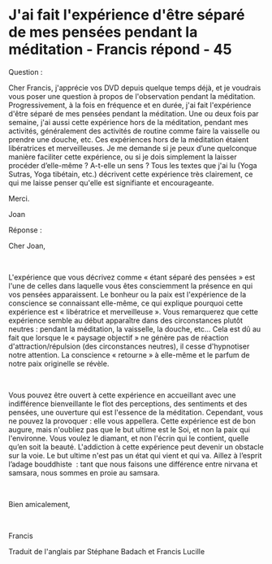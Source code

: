 # J'ai fait l'expérience d'être séparé de mes pensées pendant la méditation - Francis répond - 45

Question :   

Cher Francis, j'appr&eacute;cie vos DVD depuis quelque temps d&eacute;j&agrave;, et je voudrais vous poser une question &agrave; propos de l'observation pendant la m&eacute;ditation. Progressivement, &agrave; la fois en fr&eacute;quence et en dur&eacute;e, j'ai fait l'exp&eacute;rience d'&ecirc;tre s&eacute;par&eacute; de mes pens&eacute;es pendant la m&eacute;ditation. Une ou deux fois par semaine, j'ai aussi cette exp&eacute;rience hors de la m&eacute;ditation, pendant mes activit&eacute;s, g&eacute;n&eacute;ralement des activit&eacute;s de routine comme faire la vaisselle ou prendre une douche, etc. Ces exp&eacute;riences hors de la m&eacute;ditation &eacute;taient lib&eacute;ratrices et merveilleuses. Je me demande si je peux d&rsquo;une quelconque mani&egrave;re faciliter cette exp&eacute;rience, ou si je dois simplement la laisser proc&eacute;der d&rsquo;elle-m&ecirc;me ? A-t-elle un sens ? Tous les textes que j'ai lu (Yoga Sutras, Yoga tib&eacute;tain, etc.) d&eacute;crivent cette exp&eacute;rience tr&egrave;s clairement, ce qui me laisse penser qu'elle est signifiante et encourageante.   

Merci.   

Joan  

R&eacute;ponse :

  

Cher Joan,  

&nbsp;  

L'exp&eacute;rience que vous d&eacute;crivez comme &laquo; &eacute;tant s&eacute;par&eacute; des pens&eacute;es &raquo; est l'une de celles dans laquelle vous &ecirc;tes consciemment la pr&eacute;sence en qui vos pens&eacute;es apparaissent. Le bonheur ou la paix est l'exp&eacute;rience de la conscience se connaissant elle-m&ecirc;me, ce qui explique pourquoi cette exp&eacute;rience est &laquo; lib&eacute;ratrice et merveilleuse &raquo;. Vous remarquerez que cette exp&eacute;rience semble au d&eacute;but appara&icirc;tre dans des circonstances plut&ocirc;t neutres : pendant la m&eacute;ditation, la vaisselle, la douche, etc... Cela est d&ucirc; au fait que lorsque le &laquo; paysage objectif &raquo; ne g&eacute;n&egrave;re pas de r&eacute;action d'attraction/r&eacute;pulsion (des circonstances neutres), il cesse d'hypnotiser notre attention. La conscience &laquo; retourne &raquo; &agrave; elle-m&ecirc;me et le parfum de notre paix originelle se r&eacute;v&egrave;le.  

&nbsp;  

Vous pouvez &ecirc;tre ouvert &agrave; cette exp&eacute;rience en accueillant avec une indiff&eacute;rence bienveillante le flot des perceptions, des sentiments et des pens&eacute;es, une ouverture qui est l'essence de la m&eacute;ditation. Cependant, vous ne pouvez la provoquer : elle vous appellera. Cette exp&eacute;rience est de bon augure, mais n'oubliez pas que le but ultime est le Soi, et non la paix qui l'environne. Vous voulez le diamant, et non l'&eacute;crin qui le contient, quelle qu&rsquo;en soit la beaut&eacute;. L'addiction &agrave; cette exp&eacute;rience peut devenir un obstacle sur la voie. Le but ultime n'est pas un &eacute;tat qui vient et qui va. Aillez &agrave; l&rsquo;esprit l&rsquo;adage bouddhiste&nbsp; : tant que nous faisons une diff&eacute;rence entre nirvana et samsara, nous sommes en proie au samsara.  

&nbsp;  

Bien amicalement,  

&nbsp;  

Francis  

Traduit de l'anglais par St&eacute;phane Badach et Francis Lucille  

